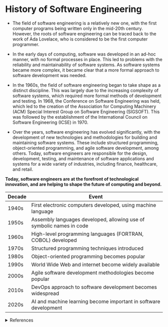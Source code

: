 # History of Software Engineering

- The field of software engineering is a relatively new one, with the first computer programs being written only in the mid-20th century. However, the roots of software engineering can be traced back to the work of Ada Lovelace, who is considered to be the first computer programmer.

- In the early days of computing, software was developed in an ad-hoc manner, with no formal processes in place. This led to problems with the reliability and maintainability of software systems. As software systems became more complex, it became clear that a more formal approach to software development was needed.

- In the 1960s, the field of software engineering began to take shape as a distinct discipline. This was largely due to the increasing complexity of software systems, which required more formal methods of development and testing. In 1968, the Conference on Software Engineering was held, which led to the creation of the Association for Computing Machinery (ACM) Special Interest Group on Software Engineering (SIGSOFT). This was followed by the establishment of the International Council on Software Engineering (ICSE) in 1970.

- Over the years, software engineering has evolved significantly, with the development of new technologies and methodologies for building and maintaining software systems. These include structured programming, object-oriented programming, and agile software development, among others. Today, software engineers are responsible for the design, development, testing, and maintenance of software applications and systems for a wide variety of industries, including finance, healthcare, and retail.

**Today, software engineers are at the forefront of technological innovation, and are helping to shape the future of computing and beyond.**

| Decade | Event                                                     |
|--------|------------------------------------------------------------|
| 1940s  | First electronic computers developed, using machine language |
| 1950s  | Assembly languages developed, allowing use of symbolic names in code |
| 1960s  | High-level programming languages (FORTRAN, COBOL) developed |
| 1970s  | Structured programming techniques introduced |
| 1980s  | Object-oriented programming becomes popular |
| 1990s  | World Wide Web and internet become widely available |
| 2000s  | Agile software development methodologies become popular |
| 2010s  | DevOps approach to software development becomes widespread |
| 2020s  | AI and machine learning become important in software development |




 <details>
    <summary> References </summary>

1. [history](https://www.hackreactor.com/blog/the-history-of-coding-and-software-engineering)

2. Chat GPT-3, GitHub Copilot
    
</details>





